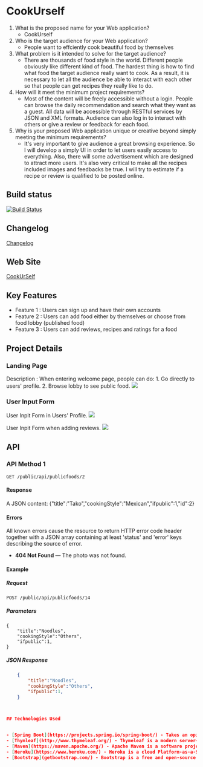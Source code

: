 # CookUrself

1. What is the proposed name for your Web application?
    - CookUrself
2. Who is the target audience for your Web application?
    - People want to effciently cook beautiful food by themselves 
3. What problem is it intended to solve for the target audience?
    - There are thousands of food style in the world. Different people obviously like different kind of food. The hardest thing is how to find what food the target audience really want to cook. As a result, it is necessary to let all the audience be able to interact with each other so that people can get recipes they really like to do.           
4. How will it meet the minimum project requirements?
    - Most of the content will be freely accessible without a login. People can browse the daily recommendation and search what they want as a guest. All data will be accessible through RESTful services by JSON and XML formats. Audience can also log in to interact with others or give a review or feedback for each food.
5. Why is your proposed Web application unique or creative beyond simply meeting the minimum requirements?
     - It's very important to give audience a great browsing experience. So I will develop a simply UI in order to let users easily access to everything. Also, there will some advertisement which are designed to attract more users. It's also very critical to make all the recipes included images and feedbacks be true. I will try to estimate if a recipe or review is qualified to be posted online.


## Build status


[![Build Status](https://travis-ci.org/infsci2560sp17/full-stack-web-zhaoyingpei99.svg?branch=master)](https://travis-ci.org/infsci2560sp17/full-stack-web-zhaoyingpei99)

## Changelog

[Changelog](https://github.com/infsci2560sp17/full-stack-web-zhaoyingpei99/blob/master/Changelog.md)

## Web Site

[CookUrSelf](https://fathomless-reef-11403.herokuapp.com/)

## Key Features


* Feature 1 : Users can sign up and have their own accounts
* Feature 2 : Users can add food either by themselves or choose from food lobby (published food) 
* Feature 3 : Users can add reviews, recipes and ratings for a food 

## Project Details

### Landing Page

Description : When entering welcome page, people can do: 1. Go directly to users' profile. 2. Browse lobby to see public food. 
![](http://i.imgur.com/pUAKIzc.jpg)

### User Input Form

User Inpit Form in Users' Profile.
![](http://i.imgur.com/zU42klU.png)


User Inpit Form when adding reviews.
![](http://i.imgur.com/GvwX4Zk.png)
## API

### API Method 1

    GET /public/api/publicfoods/2


#### Response

A JSON content: {"title":"Tako","cookingStyle":"Mexican","ifpublic":1,"id":2}

#### Errors

All known errors cause the resource to return HTTP error code header together with a JSON array containing at least 'status' and 'error' keys describing the source of error.

- **404 Not Found** — The photo was not found.

#### Example

##### Request

    POST /public/api/publicfoods/14

##### Parameters

    {
        "title":"Noodles",
        "cookingStyle":"Others",
        "ifpublic":1,
    }


##### JSON Response

```json
    {
        "title":"Noodles",
        "cookingStyle":"Others",
        "ifpublic":1,
    }



## Technologies Used


- [Spring Boot](https://projects.spring.io/spring-boot/) - Takes an opinionated view of building production-ready Spring applications.
- [Thymleaf](http://www.thymeleaf.org/) - Thymeleaf is a modern server-side Java template engine for both web and standalone environments.
- [Maven](https://maven.apache.org/) - Apache Maven is a software project management and comprehension tool.
- [Heroku](https://www.heroku.com/) - Heroku is a cloud Platform-as-a-Service (PaaS) supporting several programming languages that is used as a web application deployment model.
- [Bootstrap](getbootstrap.com/) - Bootstrap is a free and open-source front-end web framework for designing websites and web applications.  
